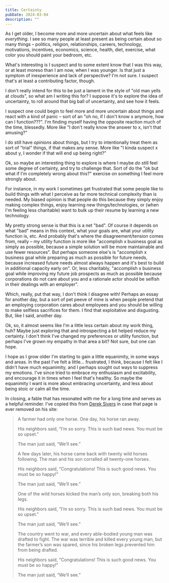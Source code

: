 ```yaml
---
title: Certainty
pubDate: 2024-03-04
description: ""
---
```


As I get older, I become more and more uncertain about what feels like _everything_. I see so many people at least present as being certain about so many things – politics, religion, relationships, careers, technology, motivations, incentives, economics, science, health, diet, exercise, what color you should paint your bedroom, etc.

What's interesting is I suspect and to some extent know that I was this way, or at least moreso than I am now, when I was younger. Is that just a symptom of inexperience and lack of perspective? I'm not sure. I suspect that's at least a contributing factor, though.

I don't really intend for this to be just a lament in the style of "old man yells at clouds", so what am I writing this for? I suppose it's to explore the idea of uncertainty, to roll around that big ball of uncertainty, and see how it feels.

I suspect one could begin to feel more and more uncertain about things and react with a kind of panic – sort of an "oh no, if I don't know x anymore, how can I function???". I'm finding myself having the opposite reaction much of the time, blessedly. More like "I don't really know the answer to x, isn't that amusing?"

I do still have _opinions_ about things, but I try to intentionally treat them as sort of "trial" things, if that makes any sense. More like "I kinda suspect x about y, I wonder if that will end up being right?"

Ok, so maybe an interesting thing to explore is where I maybe _do_ still feel some degree of certainty, and try to challenge that. Sort of do the "ok but what if I'm completely wrong about this?" exercise on something I feel more strongly about.

For instance, in my work I sometimes get frustrated that some people like to build things with what I perceive as far more technical complexity than is needed. My biased opinion is that people do this because they simply enjoy making complex things, enjoy learning new things/technologies, or (when I'm feeling less charitable) want to bulk up their resume by learning a new technology.

My pretty strong sense is that this is a net "bad". Of course it depends on what "bad" means in this context, what your goals are, what your utility function is, etc. And probably that's where the disagreement/tension comes from, really – my utility function is more like "accomplish x business goal as simply as possible, because a simple solution will be more maintainable and use fewer resources". But perhaps someone else's is "accomplish x business goal while preparing as much as possible for future needs, because increased future needs almost always happen and it's best to build in additional capacity early on". Or, less charitably, "accomplish x business goal while improving my future job prospects as much as possible because corporations do not care about you and a rationale actor should be selfish in their dealings with an employer".

Which, really, put that way, I don't think I disagree with! Perhaps an essay for another day, but a sort of pet peeve of mine is when people pretend that an employing corporation cares about employees and you should be willing to make selfless sacrifices for them. I find that exploitative and disgusting. But, like I said, another day.

Ok, so, it almost seems like I'm a little less certain about my work thing, huh? Maybe just exploring that and introspecting a bit helped reduce my certainty. I don't think I've changed _my_ preferences or utility function, but perhaps I've grown my empathy in that area a bit? Not sure, but one can hope.

I hope as I grow older I'm starting to gain a little equanimity, in some ways and areas. In the past I've felt a little... frustrated, I think, because I felt like I didn't have much equanimity, and I perhaps sought out ways to suppress my emotions. I've since tried to embrace my enthusiasm and excitability, and encourage it in times when I feel that's healthy. So maybe the equanimity I want is more about embracing uncertainty, and less about being stoic or calm all the time.

In closing, a fable that has resonated with me for a long time and serves as a helpful reminder. I've copied this from [Derek Sivers](https://sive.rs/horses) in case that page is ever removed on his site:

> A farmer had only one horse. One day, his horse ran away.
>
> His neighbors said, “I’m so sorry. This is such bad news. You must be so upset.”
>
> The man just said, “We’ll see.”
>
> A few days later, his horse came back with twenty wild horses following. The man and his son corralled all twenty-one horses.
>
> His neighbors said, “Congratulations! This is such good news. You must be so happy!”
>
> The man just said, “We’ll see.”
>
> One of the wild horses kicked the man’s only son, breaking both his legs.
>
> His neighbors said, “I’m so sorry. This is such bad news. You must be so upset.”
>
> The man just said, “We’ll see.”
>
> The country went to war, and every able-bodied young man was drafted to fight. The war was terrible and killed every young man, but the farmer’s son was spared, since his broken legs prevented him from being drafted.
>
> His neighbors said, “Congratulations! This is such good news. You must be so happy!”
>
> The man just said, “We’ll see.”
